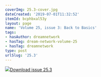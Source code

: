 ```yaml
---
coverImg: 25.3-cover.jpg
dateCreated: '2019-07-01T11:32:52'
itemId: bcphbxal53y
layout: page
name: 'Volume 25, issue 3: Back to Basics'
tags:
- hasAuthor: dreamnetwork
- hasTag: dream-network-volume-25
- hasTag: dreamnetwork
type: post
urlSlug: '25.3'
---
```

<img class="card-journal-img" src="../images/25.3-rect.jpg"/><a href="../files/pdfs/Volume_25/25.3_back_to_basics.pdf" download="">Download issue 25.3</a>